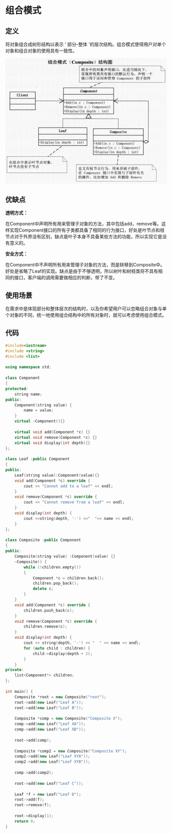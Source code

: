 # 组合模式





## 定义



将对象组合成树形结构以表示 ’ 部分-整体 '的层次结构。组合模式使得用户对单个对象和组合对象的使用具有一致性。

![](image/组合模式.png)



## 优缺点



**透明方式：**

​				在Component中声明所有用来管理子对象的方法，其中包括add，remove等。这样实现Component接口的所有子类都具备了相同的行为接口，好处是叶节点和枝节点对于外界没有区别，缺点是叶子本身不具备某些方法的功能，所以实现它是没有意义的。



**安全方式：**

​				在Component中不声明所有用来管理子对象的方法，而是转移到Composite中。好处是省略了Leaf的实现。缺点是由于不够透明，所以树叶和树枝类将不具有相同的接口，客户端的调用需要做相应的判断，带了不变。



## 使用场景



​	在需求中是体现部分和整体层次的结构时，以及你希望用户可以忽略组合对象与单个对象的不同，统一地使用组合结构中的所有对象时，就可以考虑使用组合模式。



## 代码

```c++
#include<iostream>
#include <string>
#include <list>

using namespace std;

class Component
{
protected:
	string name;
public:
	Component(string value) {
		name = value;
	}
	virtual ~Component(){}

	virtual void add(Component *c) {}
	virtual void remove(Component *c) {}
	virtual void display(int depth){}
};

class Leaf :public Component
{
public:
	Leaf(string value):Component(value){}
	void add(Component *c) override {
		cout << "Cannot add to a leaf" << endl;
	}
	void remove(Component *c) override {
		cout << "Cannot remove from a leaf" << endl;
	}
	void display(int depth) {
		cout <<string(depth, '-') <<"  "<< name << endl;
	}
};

class Composite :public Component
{
public:
	Composite(string value) :Component(value) {}
	~Composite() {
		while (!children.empty())
		{
			Component *c = children.back();
			children.pop_back();
			delete c;
		}
	}
	void add(Component *c) override {
		children.push_back(c);
	}
	void remove(Component *c) override {
		children.remove(c);
	}
	void display(int depth) {
		cout << string(depth, '-') << "  " << name << endl;
		for (auto child : children) {
			child->display(depth + 2);
		}
	}
private:
	list<Component*> children;
};

int main() {
	Composite *root = new Composite("root");
	root->add(new Leaf("Leaf A"));
	root->add(new Leaf("Leaf B"));

	Composite *comp = new Composite("Composite X");
	comp->add(new Leaf("Leaf XA"));
	comp->add(new Leaf("Leaf XB"));

	root->add(comp);

	Composite *comp2 = new Composite("Composite XY");
	comp2->add(new Leaf("Leaf XYA"));
	comp2->add(new Leaf("Leaf XYB"));

	comp->add(comp2);

	root->add(new Leaf("Leaf C"));

	Leaf *f = new Leaf("Leaf D");
	root->add(f);
	root->remove(f);

	root->display(1);
	return 0;
}
```

